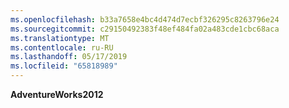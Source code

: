 ```yaml
---
ms.openlocfilehash: b33a7658e4bc4d474d7ecbf326295c8263796e24
ms.sourcegitcommit: c29150492383f48ef484fa02a483cde1cbc68aca
ms.translationtype: MT
ms.contentlocale: ru-RU
ms.lasthandoff: 05/17/2019
ms.locfileid: "65818989"
---
```

**AdventureWorks2012**
